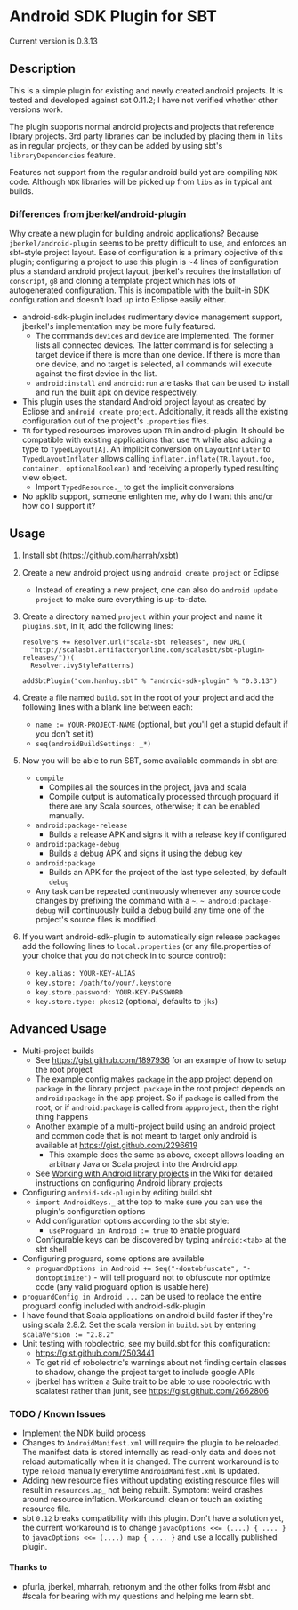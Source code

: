 # Android SDK Plugin for SBT #

Current version is 0.3.13

## Description ##

This is a simple plugin for existing and newly created android projects.
It is tested and developed against sbt 0.11.2; I have not verified whether
other versions work.

The plugin supports normal android projects and projects that reference
library projects. 3rd party libraries can be included by placing them in
`libs` as in regular projects, or they can be added by using sbt's
`libraryDependencies` feature.

Features not support from the regular android build yet are compiling `NDK`
code. Although `NDK` libraries will be picked up from `libs` as in typical
ant builds.

### Differences from jberkel/android-plugin ###

Why create a new plugin for building android applications?  Because
`jberkel/android-plugin` seems to be pretty difficult to use, and enforces
an sbt-style project layout. Ease of configuration is a primary objective
of this plugin; configuring a project to use this plugin is ~4 lines of
configuration plus a standard android project layout, jberkel's requires
the installation of `conscript`, `g8` and cloning a template project which
has lots of autogenerated configuration. This is incompatible with the
built-in SDK configuration and doesn't load up into Eclipse easily either.

* android-sdk-plugin includes rudimentary device management support,
  jberkel's implementation may be more fully featured.
  * The commands `devices` and `device` are implemented. The former lists
    all connected devices. The latter command is for selecting a target
    device if there is more than one device. If there is more than one
    device, and no target is selected, all commands will execute against the
    first device in the list.
  * `android:install` and `android:run` are tasks that can be used to install
    and run the built apk on device respectively.
* This plugin uses the standard Android project layout as created by
  Eclipse and `android create project`. Additionally, it reads all the
  existing configuration out of the project's `.properties` files.
* `TR` for typed resources improves upon `TR` in android-plugin. It should be
  compatible with existing applications that use `TR` while also adding a
  type to `TypedLayout[A]`. An implicit conversion on `LayoutInflater` to
  `TypedLayoutInflater` allows calling
  `inflater.inflate(TR.layout.foo, container, optionalBoolean)` and receiving
  a properly typed resulting view object.
  * Import `TypedResource._` to get the implicit conversions
* No apklib support, someone enlighten me, why do I want this and/or how do
  I support it?

## Usage ##

1. Install sbt (https://github.com/harrah/xsbt)
2. Create a new android project using `android create project` or Eclipse
   * Instead of creating a new project, one can also do
     `android update project` to make sure everything is up-to-date.
3. Create a directory named `project` within your project and name it
   `plugins.sbt`, in it, add the following lines:

    ```
    resolvers += Resolver.url("scala-sbt releases", new URL(
      "http://scalasbt.artifactoryonline.com/scalasbt/sbt-plugin-releases/"))(
      Resolver.ivyStylePatterns)

    addSbtPlugin("com.hanhuy.sbt" % "android-sdk-plugin" % "0.3.13")
    ```

4. Create a file named `build.sbt` in the root of your project and add the
   following lines with a blank line between each:
   * `name := YOUR-PROJECT-NAME` (optional, but you'll get a stupid default
     if you don't set it)
   * `seq(androidBuildSettings: _*)`
5. Now you will be able to run SBT, some available commands in sbt are:
   * `compile`
     * Compiles all the sources in the project, java and scala
     * Compile output is automatically processed through proguard if there
       are any Scala sources, otherwise; it can be enabled manually.
   * `android:package-release`
      * Builds a release APK and signs it with a release key if configured
   * `android:package-debug`
      * Builds a debug APK and signs it using the debug key
   * `android:package`
     * Builds an APK for the project of the last type selected, by default
       `debug`
   * Any task can be repeated continuously whenever any source code changes
     by prefixing the command with a `~`. `~ android:package-debug`
     will continuously build a debug build any time one of the project's
     source files is modified.
6. If you want android-sdk-plugin to automatically sign release packages
   add the following lines to `local.properties` (or any file.properties of
   your choice that you do not check in to source control):
   * `key.alias: YOUR-KEY-ALIAS`
   * `key.store: /path/to/your/.keystore`
   * `key.store.password: YOUR-KEY-PASSWORD`
   * `key.store.type: pkcs12` (optional, defaults to `jks`)

## Advanced Usage ##

* Multi-project builds
  * See https://gist.github.com/1897936 for an example of how to setup the
    root project
  * The example config makes `package` in the app project depend on `package`
    in the library project.  `package` in the root project depends on
    `android:package` in the app project. So if `package` is called from the
    root, or if `android:package` is called from `appproject`, then the
    right thing happens
  * Another example of a multi-project build using an android project and
    common code that is not meant to target only android is available at
    https://gist.github.com/2296619
    * This example does the same as above, except allows loading an arbitrary
      Java or Scala project into the Android app.
  * See [Working with Android library projects](https://github.com/pfn/android-sdk-plugin/wiki/Working-with-Android-library-projects) 
    in the Wiki for detailed instructions on configuring Android library projects
* Configuring `android-sdk-plugin` by editing build.sbt
  * `import AndroidKeys._` at the top to make sure you can use the plugin's
    configuration options
  * Add configuration options according to the sbt style:
    * `useProguard in Android := true` to enable proguard
  * Configurable keys can be discovered by typing `android:<tab>` at the
    sbt shell
* Configuring proguard, some options are available
  * `proguardOptions in Android += Seq("-dontobfuscate", "-dontoptimize")` -
    will tell proguard not to obfuscute nor optimize code (any valid proguard
    option is usable here)
 * `proguardConfig in Android ...` can be used to replace the entire
   proguard config included with android-sdk-plugin
* I have found that Scala applications on android build faster if they're
  using scala 2.8.2. Set the scala version in `build.sbt` by entering
  `scalaVersion := "2.8.2"`
* Unit testing with robolectric, see my build.sbt for this configuration:
  * https://gist.github.com/2503441
  * To get rid of robolectric's warnings about not finding certain classes
    to shadow, change the project target to include google APIs
  * jberkel has written a Suite trait to be able to use robolectric with
    scalatest rather than junit, see https://gist.github.com/2662806

### TODO / Known Issues ###

* Implement the NDK build process
* Changes to `AndroidManifest.xml` will require the plugin to be reloaded.
  The manifest data is stored internally as read-only data and does not
  reload automatically when it is changed. The current workaround is to
  type `reload` manually everytime `AndroidManifest.xml` is updated.
* Adding new resource files without updating existing resource files will
  result in `resources.ap_` not being rebuilt. Symptom: weird crashes
  around resource inflation. Workaround: clean or touch an existing resource
  file.
* sbt `0.12` breaks compatibility with this plugin. Don't have a solution yet,
  the current workaround is to change `javacOptions <<= (....) { .... }` to
  `javacOptions <<= (....) map { .... }` and use a locally published plugin.

#### Thanks to ####

* pfurla, jberkel, mharrah, retronym and the other folks from #sbt and #scala
  for bearing with my questions and helping me learn sbt.
